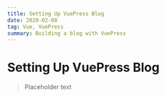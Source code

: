 ```yaml
---
title: Setting Up VuePress Blog
date: 2020-02-08
tag: Vue, VuePress
summary: Building a blog with VuePress
---
```

# Setting Up VuePress Blog

> Placeholder text
